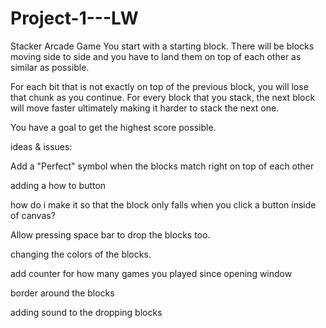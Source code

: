 # Project-1---LW
Stacker Arcade Game
You start with a starting block. 
There will be blocks moving side to side and you have to land them on top of each other as similar as possible. 

For each bit that is not exactly on top of the previous block, you will lose that chunk as you continue. 
For every block that you stack, the next block will move faster ultimately making it harder to stack the next one. 

You have a goal to get the highest score possible.

ideas & issues:

Add a "Perfect" symbol when the blocks match right on top of each other

adding a how to button


how do i make it so that the block only falls when you click a button inside of canvas?

Allow pressing space bar to drop the blocks too.

changing the colors of the blocks.

add counter for how many games you played since opening window

border around the blocks

adding sound to the dropping blocks



